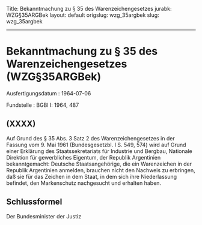 Title: Bekanntmachung zu § 35 des Warenzeichengesetzes
jurabk: WZG§35ARGBek
layout: default
origslug: wzg_35argbek
slug: wzg_35argbek

---

# Bekanntmachung zu § 35 des Warenzeichengesetzes (WZG§35ARGBek)

Ausfertigungsdatum
:   1964-07-06

Fundstelle
:   BGBl I: 1964, 487



## (XXXX)

Auf Grund des § 35 Abs. 3 Satz 2 des Warenzeichengesetzes in der
Fassung vom 9. Mai 1961 (Bundesgesetzbl. I S. 549, 574) wird auf Grund
einer Erklärung des Staatssekretariats für Industrie und Bergbau,
Nationale Direktion für gewerbliches Eigentum, der Republik
Argentinien bekanntgemacht:
Deutsche Staatsangehörige, die ein Warenzeichen in der Republik
Argentinien anmelden, brauchen nicht den Nachweis zu erbringen, daß
sie für das Zeichen in dem Staat, in dem sich ihre Niederlassung
befindet, den Markenschutz nachgesucht und erhalten haben.


## Schlussformel

Der Bundesminister der Justiz

